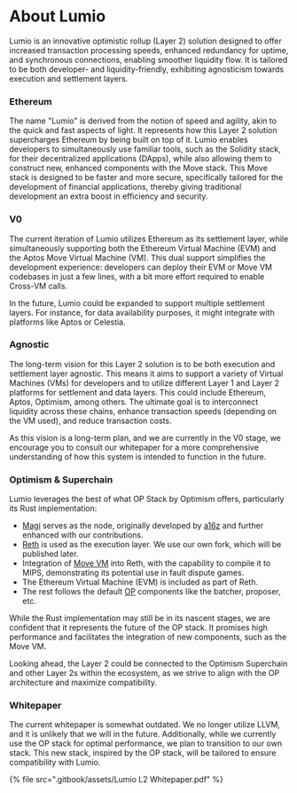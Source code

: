 # About Lumio

Lumio is an innovative optimistic rollup (Layer 2) solution designed to offer increased transaction processing speeds, enhanced redundancy for uptime, and synchronous connections, enabling smoother liquidity flow. It is tailored to be both developer- and liquidity-friendly, exhibiting agnosticism towards execution and settlement layers.

### Ethereum

The name "Lumio" is derived from the notion of speed and agility, akin to the quick and fast aspects of light. It represents how this Layer 2 solution supercharges Ethereum by being built on top of it. Lumio enables developers to simultaneously use familiar tools, such as the Solidity stack, for their decentralized applications (DApps), while also allowing them to construct new, enhanced components with the Move stack. This Move stack is designed to be faster and more secure, specifically tailored for the development of financial applications, thereby giving traditional development an extra boost in efficiency and security.

### V0

The current iteration of Lumio utilizes Ethereum as its settlement layer, while simultaneously supporting both the Ethereum Virtual Machine (EVM) and the Aptos Move Virtual Machine (VM). This dual support simplifies the development experience: developers can deploy their EVM or Move VM codebases in just a few lines, with a bit more effort required to enable Cross-VM calls.

In the future, Lumio could be expanded to support multiple settlement layers. For instance, for data availability purposes, it might integrate with platforms like Aptos or Celestia.

### Agnostic

The long-term vision for this Layer 2 solution is to be both execution and settlement layer agnostic. This means it aims to support a variety of Virtual Machines (VMs) for developers and to utilize different Layer 1 and Layer 2 platforms for settlement and data layers. This could include Ethereum, Aptos, Optimism, among others. The ultimate goal is to interconnect liquidity across these chains, enhance transaction speeds (depending on the VM used), and reduce transaction costs.

As this vision is a long-term plan, and we are currently in the V0 stage, we encourage you to consult our whitepaper for a more comprehensive understanding of how this system is intended to function in the future.

### Optimism & Superchain

Lumio leverages the best of what OP Stack by Optimism offers, particularly its Rust implementation:

* [Magi](https://github.com/a16z/magi) serves as the node, originally developed by [a16z](https://a16z.com/) and further enhanced with our contributions.
* [Reth](https://github.com/paradigmxyz/reth) is used as the execution layer. We use our own fork, which will be published later.
* Integration of [Move VM](https://github.com/aptos-labs/aptos-core/tree/main/aptos-move/aptos-vm) into Reth, with the capability to compile it to MIPS, demonstrating its potential use in fault dispute games.
* The Ethereum Virtual Machine (EVM) is included as part of Reth.
* The rest follows the default [OP](https://github.com/ethereum-optimism/optimism) components like the batcher, proposer, etc.

While the Rust implementation may still be in its nascent stages, we are confident that it represents the future of the OP stack. It promises high performance and facilitates the integration of new components, such as the Move VM.

Looking ahead, the Layer 2 could be connected to the Optimism Superchain and other Layer 2s within the ecosystem, as we strive to align with the OP architecture and maximize compatibility.

### Whitepaper

The current whitepaper is somewhat outdated. We no longer utilize LLVM, and it is unlikely that we will in the future. Additionally, while we currently use the OP stack for optimal performance, we plan to transition to our own stack. This new stack, inspired by the OP stack, will be tailored to ensure compatibility with Lumio.

{% file src=".gitbook/assets/Lumio L2 Whitepaper.pdf" %}



